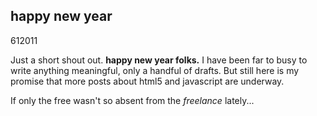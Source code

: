 <article><h1>happy new year</h1><time><span class="day">6</span><span class="month">1</span><span class="year">2011</span></time><p>Just a short shout out. <strong>happy new year folks.</strong> I have been far to busy to write anything meaningful, only a handful of drafts. But still here is my promise that more posts about html5 and javascript are underway.</p><p>If only the free wasn't so absent from the <em>freelance</em> lately...</p></article>